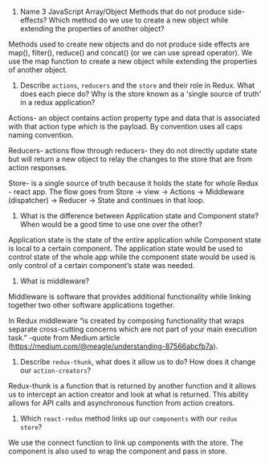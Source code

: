 1.  Name 3 JavaScript Array/Object Methods that do not produce side-effects? Which method do we use to create a new object while extending the properties of another object?

Methods used to create new objects and do not produce side effects are map(), filter(), reduce() and concat() (or we can use spread operator). We use the map function to create a new object while extending the properties of another object.


1.  Describe `actions`, `reducers` and the `store` and their role in Redux. What does each piece do? Why is the store known as a 'single source of truth' in a redux application?

Actions- an object contains action property type and data that is associated with that action type which is the payload. By convention uses all caps naming convention.

Reducers- actions flow through reducers- they do not directly update state but will return a new object to relay the changes to the store that are from action responses. 

Store- is a single source of truth because it holds the state for whole Redux - react app. The flow goes from Store -> view ->  Actions -> Middleware (dispatcher) -> Reducer -> State and continues in that loop.

1.  What is the difference between Application state and Component state? When would be a good time to use one over the other?

Application state is the state of the entire application while Component state is local to a certain component. The application state would be used to control state of the whole app while the component state would be used is only control of a certain component’s state was needed. 

1.  What is middleware?

Middleware is software that provides additional functionality while linking together two other software applications together.  

In Redux middleware “is created by composing functionality that wraps separate cross-cutting concerns which are not part of your main execution task.” -quote from Medium article (https://medium.com/@meagle/understanding-87566abcfb7a). 

1.  Describe `redux-thunk`, what does it allow us to do? How does it change our `action-creators`?

Redux-thunk is a function that is returned by another function and it allows us to intercept an action creator and look at what is returned. This ability allows for API calls and asynchronous function from action creators. 


1.  Which `react-redux` method links up our `components` with our `redux store`?

We use the connect function to link up components with the store. The <Provider> component is also used to wrap the <App> component and pass in store. 

